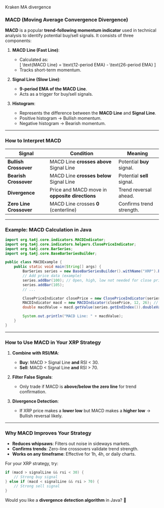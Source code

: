 Kraken MA divergence 

### **MACD (Moving Average Convergence Divergence)**
**MACD** is a popular **trend-following momentum indicator** used in technical analysis to identify potential buy/sell signals. It consists of three components:  

1. **MACD Line (Fast Line)**:  
   - Calculated as:  
     \[
     \text{MACD Line} = \text{12-period EMA} - \text{26-period EMA}
     \]  
   - Tracks short-term momentum.  

2. **Signal Line (Slow Line)**:  
   - **9-period EMA of the MACD Line**.  
   - Acts as a trigger for buy/sell signals.  

3. **Histogram**:  
   - Represents the difference between the **MACD Line** and **Signal Line**.  
   - Positive histogram → Bullish momentum.  
   - Negative histogram → Bearish momentum.  

---

### **How to Interpret MACD**
| Signal | Condition | Meaning |
|--------|-----------|---------|
| **Bullish Crossover** | MACD Line **crosses above** Signal Line | Potential **buy** signal. |
| **Bearish Crossover** | MACD Line **crosses below** Signal Line | Potential **sell** signal. |
| **Divergence** | Price and MACD move in **opposite directions** | Trend reversal ahead. |
| **Zero Line Crossover** | MACD Line crosses **0** (centerline) | Confirms trend strength. |

---

### **Example: MACD Calculation in Java**
```java
import org.ta4j.core.indicators.MACDIndicator;
import org.ta4j.core.indicators.helpers.ClosePriceIndicator;
import org.ta4j.core.BarSeries;
import org.ta4j.core.BaseBarSeriesBuilder;

public class MACDExample {
    public static void main(String[] args) {
        BarSeries series = new BaseBarSeriesBuilder().withName("XRP").build();
        // Add price data (example)
        series.addBar(100); // Open, high, low not needed for close price
        series.addBar(105);
        // ...

        ClosePriceIndicator closePrice = new ClosePriceIndicator(series);
        MACDIndicator macd = new MACDIndicator(closePrice, 12, 26); // 12/26 EMAs
        double macdValue = macd.getValue(series.getEndIndex()).doubleValue();

        System.out.println("MACD Line: " + macdValue);
    }
}
```

---

### **How to Use MACD in Your XRP Strategy**
1. **Combine with RSI/MA**:  
   - **Buy**: MACD > Signal Line **and** RSI < 30.  
   - **Sell**: MACD < Signal Line **and** RSI > 70.  

2. **Filter False Signals**:  
   - Only trade if MACD is **above/below the zero line** for trend confirmation.  

3. **Divergence Detection**:  
   - If XRP price makes a **lower low** but MACD makes a **higher low** → Bullish reversal likely.  

---

### **Why MACD Improves Your Strategy**
- **Reduces whipsaws**: Filters out noise in sideways markets.  
- **Confirms trends**: Zero-line crossovers validate trend strength.  
- **Works on any timeframe**: Effective for 1h, 4h, or daily charts.  

For your XRP strategy, try:  
```java
if (macd > signalLine && rsi < 30) {
    // Strong buy signal
} else if (macd < signalLine && rsi > 70) {
    // Strong sell signal
}
```

Would you like a **divergence detection algorithm** in Java? 🚀